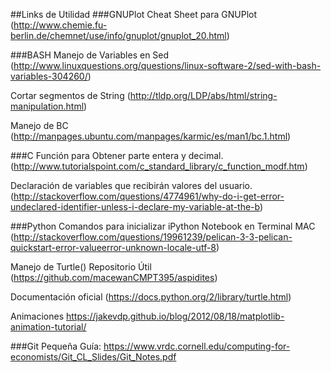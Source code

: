 ##Links de Utilidad
###GNUPlot
Cheat Sheet para GNUPlot
(http://www.chemie.fu-berlin.de/chemnet/use/info/gnuplot/gnuplot_20.html)

###BASH
Manejo de Variables en Sed
(http://www.linuxquestions.org/questions/linux-software-2/sed-with-bash-variables-304260/)

Cortar segmentos de String
(http://tldp.org/LDP/abs/html/string-manipulation.html)

Manejo de BC
(http://manpages.ubuntu.com/manpages/karmic/es/man1/bc.1.html)

###C
Función para Obtener parte entera y decimal.
(http://www.tutorialspoint.com/c_standard_library/c_function_modf.htm)

Declaración de variables que recibirán valores del usuario.
(http://stackoverflow.com/questions/4774961/why-do-i-get-error-undeclared-identifier-unless-i-declare-my-variable-at-the-b)

###Python
Comandos para inicializar iPython Notebook en Terminal MAC
(http://stackoverflow.com/questions/19961239/pelican-3-3-pelican-quickstart-error-valueerror-unknown-locale-utf-8)

Manejo de Turtle()
Repositorio Útil
(https://github.com/macewanCMPT395/aspidites) 

Documentación oficial
(https://docs.python.org/2/library/turtle.html)

Animaciones
https://jakevdp.github.io/blog/2012/08/18/matplotlib-animation-tutorial/

###Git
Pequeña Guía:
https://www.vrdc.cornell.edu/computing-for-economists/Git_CL_Slides/Git_Notes.pdf

